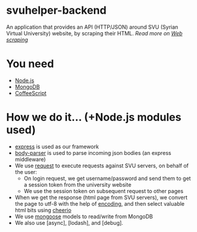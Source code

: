 # svuhelper-backend
An application that provides an API (HTTP/JSON) around SVU (Syrian Virtual University) website, by scraping their HTML.
*Read more on [Web scraping](https://en.wikipedia.org/wiki/Web_scraping)*

# You need
* [Node.js](https://nodejs.org/en/)
* [MongoDB](https://www.mongodb.org/)
* [CoffeeScript](http://coffeescript.org/)

# How we do it... (+Node.js modules used)
* [express](https://www.npmjs.com/package/express) is used as our framework
* [body-parser](https://www.npmjs.com/package/body-parser) is used to parse incoming json bodies (an express middleware)
* We use [request](https://www.npmjs.com/package/request) to execute requests against SVU servers, on behalf of the user:
  * On login request, we get username/password and send them to get a session token from the university website
  * We use the session token on subsequent request to other pages
* When we get the response (html page from SVU servers), we convert the page to utf-8 with the help of [encoding](https://www.npmjs.com/package/encoding), and then select valuable html bits using [cheerio](https://www.npmjs.com/package/cheerio)
* We use [mongoose](https://www.npmjs.com/package/mongoose) models to read/write from MongoDB
* We also use [async], [lodash], and [debug].
